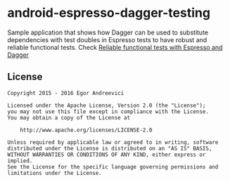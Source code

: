# android-espresso-dagger-testing

Sample application that shows how Dagger can be used to substitute dependencies with test doubles in Espresso tests to 
have robust and reliable functional tests. Check [Reliable functional tests with Espresso and Dagger](http://blog.egorand.me/reliable-functional-tests-with-espresso-and-dagger/)

License
-------

    Copyright 2015 - 2016 Egor Andreevici

    Licensed under the Apache License, Version 2.0 (the "License");
    you may not use this file except in compliance with the License.
    You may obtain a copy of the License at

        http://www.apache.org/licenses/LICENSE-2.0

    Unless required by applicable law or agreed to in writing, software
    distributed under the License is distributed on an "AS IS" BASIS,
    WITHOUT WARRANTIES OR CONDITIONS OF ANY KIND, either express or implied.
    See the License for the specific language governing permissions and
    limitations under the License.
